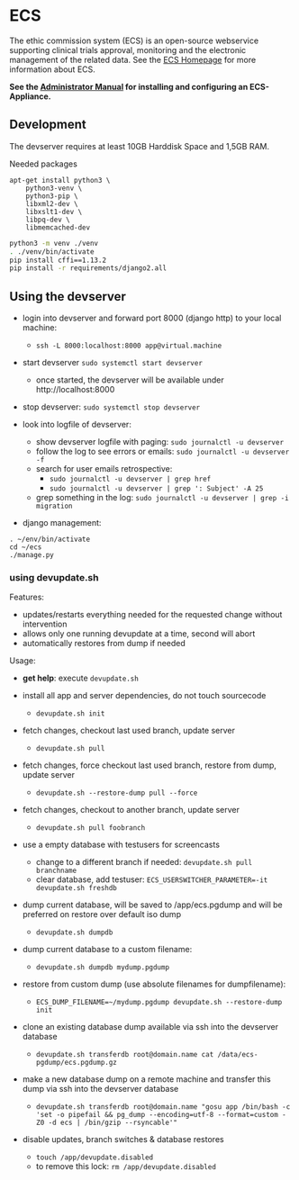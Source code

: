 # ECS

The ethic commission system (ECS) is an open-source webservice supporting clinical trials approval, monitoring and the electronic management of the related data. See the [ECS Homepage](https://ecs-org.github.io/ecs-docs/) for more information about ECS.


**See the [Administrator Manual](https://ecs-org.github.io/ecs-docs/admin-manual/index.html) for installing and configuring an ECS-Appliance.**


## Development

The devserver requires at least 10GB Harddisk Space and 1,5GB RAM.

Needed packages

```
apt-get install python3 \
    python3-venv \
    python3-pip \
    libxml2-dev \
    libxslt1-dev \
    libpq-dev \
    libmemcached-dev
```

```bash
python3 -m venv ./venv
. ./venv/bin/activate
pip install cffi==1.13.2
pip install -r requirements/django2.all
```

## Using the devserver

+ login into devserver and forward port 8000 (django http) to your local machine:
    + `ssh -L 8000:localhost:8000 app@virtual.machine`
    
+ start devserver `sudo systemctl start devserver`
  + once started, the devserver will be available under http://localhost:8000

+ stop devserver: `sudo systemctl stop devserver`
  
+ look into logfile of devserver:
    + show devserver logfile with paging: `sudo journalctl -u devserver`
    + follow the log to see errors or emails: `sudo journalctl -u devserver -f`
    + search for user emails retrospective:
        + `sudo journalctl -u devserver | grep href`
        + `sudo journalctl -u devserver | grep ': Subject' -A 25`
    + grep something in the log: `sudo journalctl -u devserver | grep -i migration`

+ django management:
```
. ~/env/bin/activate
cd ~/ecs
./manage.py
```

### using devupdate.sh 

Features:

+ updates/restarts everything needed for the requested change without intervention
+ allows only one running devupdate at a time, second will abort
+ automatically restores from dump if needed


Usage:

+ **get help**: execute `devupdate.sh`

+ install all app and server dependencies, do not touch sourcecode
    + `devupdate.sh init`

+ fetch changes, checkout last used branch, update server
    + `devupdate.sh pull`

+ fetch changes, force checkout last used branch, restore from dump, update server
    + `devupdate.sh --restore-dump pull --force`

+ fetch changes, checkout to another branch, update server
    + `devupdate.sh pull foobranch`

+ use a empty database with testusers for screencasts
    + change to a different branch if needed: `devupdate.sh pull branchname`
    + clear database, add testuser: `ECS_USERSWITCHER_PARAMETER=-it devupdate.sh freshdb`

+ dump current database, will be saved to /app/ecs.pgdump and will be preferred on restore over default iso dump
    + `devupdate.sh dumpdb`
+ dump current database to a custom filename:
    + `devupdate.sh dumpdb mydump.pgdump`
+ restore from custom dump (use absolute filenames for dumpfilename):
    + `ECS_DUMP_FILENAME=~/mydump.pgdump devupdate.sh --restore-dump init`
+ clone an existing database dump available via ssh into the devserver database
    + `devupdate.sh transferdb root@domain.name cat /data/ecs-pgdump/ecs.pgdump.gz`
+ make a new database dump on a remote machine and transfer this dump via ssh into the devserver database
    + `devupdate.sh transferdb root@domain.name "gosu app /bin/bash -c 'set -o pipefail && pg_dump --encoding=utf-8 --format=custom -Z0 -d ecs | /bin/gzip --rsyncable'"`
+ disable updates, branch switches & database restores
    + `touch /app/devupdate.disabled`
    + to remove this lock: `rm /app/devupdate.disabled`
